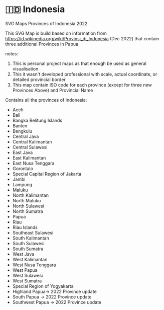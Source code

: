 # 🇮🇩 Indonesia
SVG Maps Provinces of Indonesia 2022  

This SVG Map is build based on information from https://id.wikipedia.org/wiki/Provinsi_di_Indonesia (Dec 2022) that contain three additional Provinces in Papua

notes:
1. This is personal project maps as that enough be used as general visualisation. 
2. This it wasn't developed professional with scale, actual coordinate, or detailed provincial border 
3. This map contain ISO code for each province (except for three new Provinces Above) and Provincial Name 

Contains all the provinces of Indonesia:
* Aceh
* Bali
* Bangka Belitung Islands
* Banten
* Bengkulu
* Central Java
* Central Kalimantan
* Central Sulawesi
* East Java
* East Kalimantan
* East Nusa Tenggara
* Gorontalo
* Special Capital Region of Jakarta
* Jambi
* Lampung
* Maluku
* North Kalimantan
* North Maluku
* North Sulawesi
* North Sumatra
* Papua
* Riau
* Riau Islands
* Southeast Sulawesi
* South Kalimantan
* South Sulawesi
* South Sumatra
* West Java
* West Kalimantan
* West Nusa Tenggara
* West Papua
* West Sulawesi
* West Sumatra
* Special Region of Yogyakarta
* Highland Papua-> 2022 Province update
* South Papua -> 2022 Province update
* Southwest Papua -> 2022 Province update


